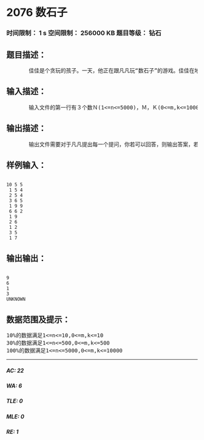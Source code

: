 # 2076 数石子   
### 时间限制： 1 s     空间限制： 256000 KB     题目等级： 钻石  
## 题目描述：  

<pre>
       佳佳是个贪玩的孩子。一天，他正在跟凡凡玩“数石子”的游戏。佳佳在地上摆了Ｎ堆石子，其中第Ｉ堆石子有Ａi个石头。佳佳每次都会问凡凡：“凡凡，请问从第Ｉ堆到第Ｊ堆，总共有多少个石子？”聪明的凡凡每次都能快速而准确地回答对。凡凡老是被问问题，心里有些不服，就对佳佳说：“佳佳，你还记得你问了什么问题，我回答了什么答案吗？”佳佳说当然记得。于是凡凡说：“好，我把石子拿走，再问你一些相似的问题，你能答得出来吗？”佳佳张圆了嘴巴，望着凡凡，一脸疑问和惊讶的表情。你现在知道了游戏规则和过程，但没看见原来的石子。请你写一个程序来帮助佳佳。
</pre>
  
  
## 输入描述：  

<pre>
       输入文件的第一行有３个数Ｎ(1<=n<=5000)，Ｍ，Ｋ(0<=m,k<=10000)，表示Ｎ堆石子，佳佳问了Ｍ个问题，凡凡要问Ｋ个问题。接下来Ｍ行每行３个整数Ｌ，Ｒ（1<=l<=r<=n），Ｘ(-108<=X<=108)，表示佳佳问从Ｌ堆到Ｒ堆的石子共有多少个，而凡凡回答Ｘ个。接下来Ｋ行每行２个整数Ａ，Ｂ(1<=a<=b<=n)，每行表示凡凡问从Ａ到Ｂ这些堆里的石子有多少个。
</pre>
  
  
## 输出描述：  

<pre>
       输出文件需要对于凡凡提出每一个提问，你若可以回答，则输出答案，若无法回答，输出UNKNOWN。
</pre>
  
  
## 样例输入：  

<pre><code>
10 5 5  
 1 5 4  
 2 5 4  
 3 6 5  
 1 9 9  
 6 6 2  
 1 9  
 2 6  
 1 2  
 3 5  
 1 7
</code></pre>
  
  
## 输出输出：  

<pre><code>
9
6
1
3
UNKNOWN
</code></pre>
  
  
## 数据范围及提示：  

<pre>
10%的数据满足1<=n<=10,0<=m,k<=10
30%的数据满足1<=n<=500,0<=m,k<=500
100%的数据满足1<=n<=5000,0<=m,k<=10000
</pre>
  
  
***  

##### AC: 22  
##### WA: 6  
##### TLE: 0  
##### MLE: 0  
##### RE: 1  
